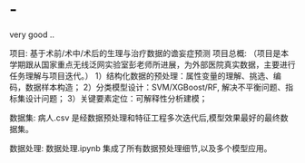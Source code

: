 # -
very good ..

项目: 基于术前/术中/术后的生理与治疗数据的谵妄症预测
项目总概:
（项目是本学期跟从国家重点无线泛网实验室彭老师所进展，为外部医院真实数据，主要进行任务理解与项目迭代。）
1）结构化数据的预处理：属性变量的理解、挑选、编码，数据样本构造；
2）分类模型设计：SVM/XGBoost/RF, 解决不平衡问题、指标集设计问题；
3）关键要素定位：可解释性分析建模；

数据集: 
病人.csv 是经数据预处理和特征工程多次迭代后,模型效果最好的最终数据集。

数据处理: 
数据处理.ipynb 集成了所有数据预处理细节,以及多个模型应用。

